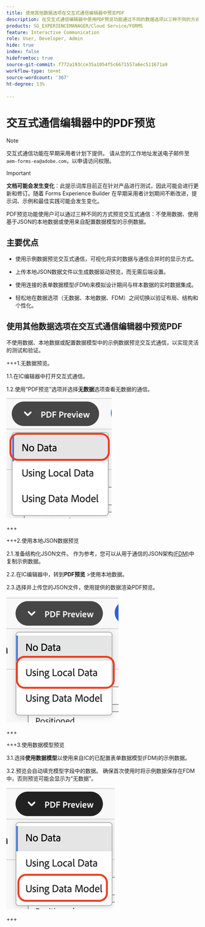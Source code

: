 ```yaml
---
title: 使用其他数据选项在交互式通信编辑器中预览PDF
description: 在交互式通信编辑器中使用PDF预览功能通过不同的数据选项以三种不同的方式预览交互式通信。
products: SG_EXPERIENCEMANAGER/Cloud Service/FORMS
feature: Interactive Communication
role: User, Developer, Admin
hide: true
index: false
hidefromtoc: true
source-git-commit: f772a193cce35a1054f5c6671557a6ec511671a9
workflow-type: tm+mt
source-wordcount: '367'
ht-degree: 13%

---
```



# 交互式通信编辑器中的PDF预览

>[!NOTE]
>
> 交互式通信功能在早期采用者计划下提供。 请从您的工作地址发送电子邮件至 `aem-forms-ea@adobe.com`，以申请访问权限。

>[!IMPORTANT]
>
> **文档可能会发生变化**：此提示词库目前正在针对产品进行测试，因此可能会进行更新和修订。随着 Forms Experience Builder 在早期采用者计划期间不断改进，提示词、示例和最佳实践可能会发生变化。

PDF预览功能使用户可以通过三种不同的方式预览交互式通信：不使用数据、使用基于JSON的本地数据或使用来自配置数据模型的示例数据。

## 主要优点

- 使用示例数据预览交互式通信，可视化将实时数据与通信合并时的显示方式。

- 上传本地JSON数据文件以生成数据驱动预览，而无需后端设置。

- 使用连接的表单数据模型(FDM)来模拟设计期间与样本数据的实时数据集成。

- 轻松地在数据选项（无数据、本地数据、FDM）之间切换以验证布局、结构和个性化。

## 使用其他数据选项在交互式通信编辑器中预览PDF

不使用数据、本地数据或配置数据模型中的示例数据预览交互式通信，以实现灵活的测试和验证。

+++1.无数据预览。

1.1.在IC编辑器中打开交互式通信。

1.2.使用“PDF预览”选项并选择&#x200B;**无数据**&#x200B;选项查看无数据的通信。

![查找IC文档](/help/forms/interactive-communication/assets/nodata.png)

+++

+++2.使用本地JSON数据预览

2.1.准备结构化JSON文件。 作为参考，您可以从用于通信的JSON架构[(FDM)](https://experienceleague.adobe.com/en/docs/experience-manager-cloud-service/content/forms/integrate/use-form-data-model/work-with-form-data-model)中复制示例数据。

2.2.在IC编辑器中，转到&#x200B;**PDF预览** >使用本地数据。

2.3.选择并上传您的JSON文件，使用提供的数据渲染PDF预览。

![查找IC文档](/help/forms/interactive-communication/assets/localdata.png)

+++

+++3.使用数据模型预览 

3.1.选择&#x200B;**使用数据模型**&#x200B;以使用来自IC的已配置表单数据模型(FDM)的示例数据。

3.2.预览会自动填充模型字段中的数据。 确保首次使用时将示例数据保存在FDM中，否则预览可能会显示为“无数据”。

![查找IC文档](/help/forms/interactive-communication/assets/datamodel.png)

+++

